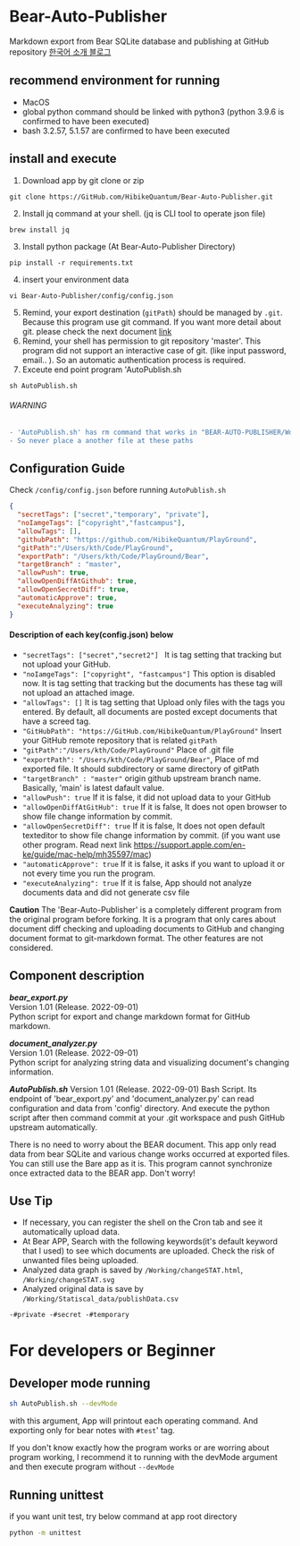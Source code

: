 # Bear-Auto-Publisher
Markdown export from Bear SQLite database and publishing at GitHub repository
[한국어 소개 블로그](https://hibikequantum.github.io/devlog/SideProject-1)

## recommend environment for running
- MacOS
- global python command should be linked with python3 (python 3.9.6 is confirmed to have been executed)
- bash 3.2.57, 5.1.57 are confirmed to have been executed

## install and execute
1. Download app by git clone or zip
```
git clone https://GitHub.com/HibikeQuantum/Bear-Auto-Publisher.git
```
2. Install jq command at your shell. (jq is CLI tool to operate json file)
```
brew install jq
```
3. Install python package (At Bear-Auto-Publisher Directory)
```
pip install -r requirements.txt
```
4. insert your environment data
```
vi Bear-Auto-Publisher/config/config.json
```
5. Remind, your export destination (`gitPath`) should be managed by `.git`. Because this program use git command. If you want more detail about git. please check the next document [link](https://GitHub.com/git-guides/git-init)
6. Remind, your shell has permission to git repository 'master'. This program did not support an interactive case of git. (like input password, email.. ). So an automatic authentication process is required.
7. Exceute end point program 'AutoPublish.sh 
```
sh AutoPublish.sh
```

###### WARNING
```diff
- 'AutoPublish.sh' has rm command that works in "BEAR-AUTO-PUBLISHER/Working" directory and "exportPath" directory
- So never place a another file at these paths
```

## Configuration Guide
Check `/config/config.json` before running `AutoPublish.sh`
```json
{
  "secretTags": ["secret","temporary", "private"],
  "noIamgeTags": ["copyright","fastcampus"],
  "allowTags": [],
  "githubPath": "https://github.com/HibikeQuantum/PlayGround",
  "gitPath":"/Users/kth/Code/PlayGround",
  "exportPath": "/Users/kth/Code/PlayGround/Bear",
  "targetBranch" : "master",
  "allowPush": true,
  "allowOpenDiffAtGithub": true,
  "allowOpenSecretDiff": true,
  "automaticApprove": true,
  "executeAnalyzing": true
}
```
#### Description of each key(config.json) below
- `"secretTags": ["secret","secret2"] ` It is tag setting that tracking but not upload your GitHub.
- `"noIamgeTags": ["copyright", "fastcampus"]` This option is disabled now. It is tag setting that tracking but the documents has these tag will not upload an attached image.
- `"allowTags": []` It is tag setting that Upload only files with the tags you entered. By default, all documents are posted except documents that have a screed tag.
- `"GitHubPath": "https://GitHub.com/HibikeQuantum/PlayGround"` Insert your GitHub remote repository that is related `gitPath`
- `"gitPath":"/Users/kth/Code/PlayGround"` Place of .git file
- `"exportPath": "/Users/kth/Code/PlayGround/Bear"`, Place of md exported file. It should subdirectory or same directory of gitPath
- `"targetBranch" : "master"` origin github upstream branch name. Basically, 'main' is latest dafault value.
- `"allowPush": true` If it is false, it did not upload data to your GitHub
- `"allowOpenDiffAtGitHub": true` If it is false, It does not open browser to show file change information by commit.
- `"allowOpenSecretDiff": true` If it is false, It does not open default texteditor to show file change information by commit. (if you want use other program.  Read next link https://support.apple.com/en-ke/guide/mac-help/mh35597/mac)
- `"automaticApprove": true` If it is false, it asks if you want to upload it or not every time you run the program.
- `"executeAnalyzing": true` If it is false, App should not analyze documents data and did not generate csv file

**Caution**
The 'Bear-Auto-Publisher' is a completely different program from the original program before forking. 
It is a program that only cares about document diff checking and uploading documents to GitHub and changing document format to git-markdown format.
The other features are not considered.

## Component description
***bear_export.py***   
Version 1.01 (Release. 2022-09-01)  
Python script for export and change markdown format for GitHub markdown.

***document_analyzer.py***   
Version 1.01 (Release. 2022-09-01)  
Python script for analyzing string data and visualizing document's changing information.

***AutoPublish.sh***
Version 1.01 (Release. 2022-09-01)
Bash Script. Its endpoint of 'bear_export.py' and 'document_analyzer.py' can read configuration and data from 'config' directory. And execute the python script after then command commit at your .git workspace and push GitHub upstream automatically.

There is no need to worry about the BEAR document. This app only read data from bear SQLite and various change works occurred at exported files. You can still use the Bare app as it is. This program cannot synchronize once extracted data to the BEAR app. Don't worry!

## Use Tip
- If necessary, you can register the shell on the Cron tab and see it automatically upload data.
- At Bear APP, Search with the following keywords(it's default keyword that I used) to see which documents are uploaded. Check the risk of unwanted files being uploaded.
- Analyzed data graph is saved by `/Working/changeSTAT.html`, `/Working/changeSTAT.svg`
- Analyzed original data is save by `/Working/Statiscal_data/publishData.csv`
```
-#private -#secret -#temporary
```
# For developers or Beginner
## Developer mode running
```bash
sh AutoPublish.sh --devMode
```
with this argument, App will printout each operating command. And exporting only for bear notes with `#test`' tag.  

If you don't know exactly how the program works or are worring about program working, I recommend it to running with the devMode argument and then execute program without `--devMode`



## Running unittest
if you want unit test, try below command at app root directory
```bash
python -m unittest
```
